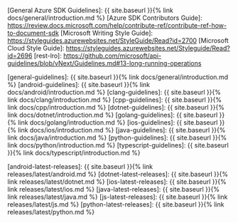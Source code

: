[Architecture Board]: https://github.com/azure/azure-sdk/issues

[General Azure SDK Guidelines]: {{ site.baseurl }}{% link docs/general/introduction.md %}
[Azure SDK Contributors Guide]: https://review.docs.microsoft.com/help/contribute-ref/contribute-ref-how-to-document-sdk
[Microsoft Writing Style Guide]: https://styleguides.azurewebsites.net/StyleGuide/Read?id=2700
[Microsoft Cloud Style Guide]: https://styleguides.azurewebsites.net/Styleguide/Read?id=2696
[rest-lro]: https://github.com/microsoft/api-guidelines/blob/vNext/Guidelines.md#13-long-running-operations

[general-guidelines]: {{ site.baseurl }}{% link docs/general/introduction.md %}
[android-guidelines]: {{ site.baseurl }}{% link docs/android/introduction.md %}
[clang-guidelines]: {{ site.baseurl }}{% link docs/clang/introduction.md %}
[cpp-guidelines]: {{ site.baseurl }}{% link docs/cpp/introduction.md %}
[dotnet-guidelines]: {{ site.baseurl }}{% link docs/dotnet/introduction.md %}
[golang-guidelines]: {{ site.baseurl }}{% link docs/golang/introduction.md %}
[ios-guidelines]: {{ site.baseurl }}{% link docs/ios/introduction.md %}
[java-guidelines]: {{ site.baseurl }}{% link docs/java/introduction.md %}
[python-guidelines]: {{ site.baseurl }}{% link docs/python/introduction.md %}
[typescript-guidelines]: {{ site.baseurl }}{% link docs/typescript/introduction.md %}

[android-latest-releases]: {{ site.baseurl }}{% link releases/latest/android.md %}
[dotnet-latest-releases]: {{ site.baseurl }}{% link releases/latest/dotnet.md %}
[ios-latest-releases]: {{ site.baseurl }}{% link releases/latest/ios.md %}
[java-latest-releases]: {{ site.baseurl }}{% link releases/latest/java.md %}
[js-latest-releases]: {{ site.baseurl }}{% link releases/latest/js.md %}
[python-latest-releases]: {{ site.baseurl }}{% link releases/latest/python.md %}

[README-EXAMPLE]: https://github.com/Azure/azure-sdk/blob/master/docs/policies/README-EXAMPLE.md
[README-TEMPLATE]: https://github.com/Azure/azure-sdk/blob/master/docs/policies/README-TEMPLATE.md
